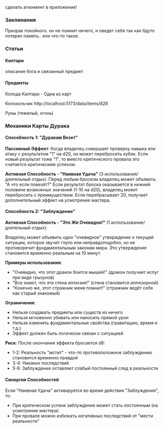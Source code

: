 сделать атюнмент в приложение!

### Заклинания

Призрак покойного.
он не помнит ничего, н оведет себя так как бдуто потерял память.. или что-то такое.

### Статьи

#### Килтари
описание бога и связанный предмет

#### Предметы
Колода Килтари - Одна из карт

Колокольчик
http://localhost:5173/data/items/828

Руны (тяжелый, огонь)

### Механики Карты Дурака

#### Способность 1: "Дуракам Везет"
**Пассивный Эффект**: Когда владелец совершает проверку навыка или атаку с результатом "1" на d20, он может перебросить кубик. Если новый результат тоже "1", то вместо критического провала это считается критическим успехом.

**Активная Способность - "Наивная Удача"** (3 использования/длительный отдых):
Перед любым броском владелец может объявить: "А что если повезёт?" Если результат броска оказывается в нижней половине возможных значений (1-10 на d20), владелец может перебросить с преимуществом. Если перебрасывает 20, получает дополнительный эффект на усмотрение мастера.

#### Способность 2: "Заблуждение"
**Активная Способность - "Это Же Очевидно!"** (1 использование/длительный отдых):

Владелец может объявить одно "очевидное" утверждение о текущей ситуации, которое звучит глупо или неправдоподобно, но не противоречит фундаментальным законам мира. Это утверждение становится временно реальным на 10 минут.

**Примеры использования**:
- "Очевидно, что этот дракон боится мышей!" (дракон получает испуг при виде грызунов)
- "Все знают, что эта стена иллюзия!" (стена становится иллюзорной)
- "Конечно же, этот стражник меня помнит!" (стражник ведёт себя как старый знакомый)

**Ограничения**:
- Нельзя создавать предметы или существ из ничего
- Нельзя мгновенно убивать или наносить прямой урон
- Нельзя изменять фундаментальные свойства (гравитацию, время и т.д.)
- Эффект должен быть логически связан с ситуацией

**Риск**: После окончания эффекта бросается d6:
- 1-2: Реальность "мстит" - что-то противоположное заблуждению становится временно правдой
- 3-4: Никаких последствий
- 5-6: Заблуждение оставляет слабый постоянный след в реальности

#### Синергия Способностей
Если "Наивная Удача" активируется во время действия "Заблуждения", то:
- При критическом успехе заблуждение может стать постоянным (на усмотрение мастера)
- При провале можно избежать негативных последствий от "мести реальности"